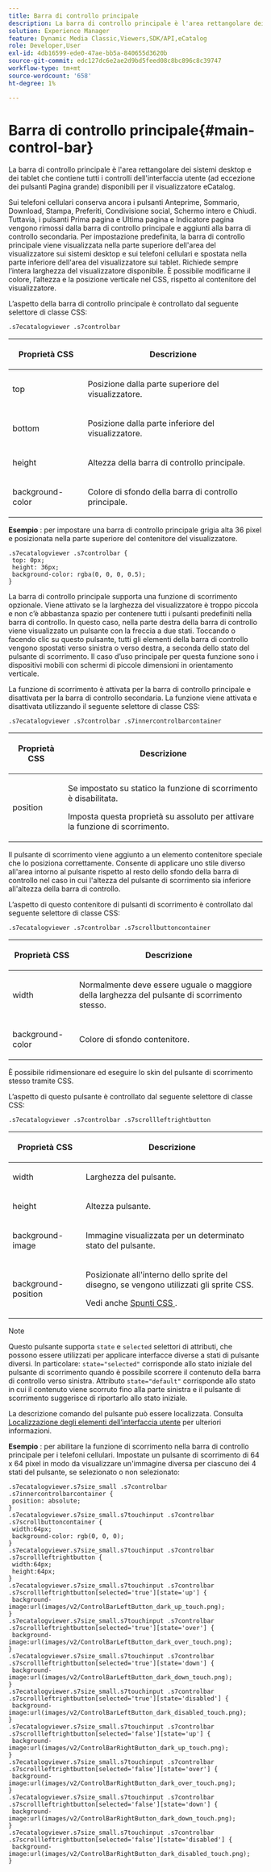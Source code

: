 ```yaml
---
title: Barra di controllo principale
description: La barra di controllo principale è l'area rettangolare dei sistemi desktop e dei tablet che contiene tutti i controlli dell'interfaccia utente (ad eccezione dei pulsanti Pagina grande) disponibili per il visualizzatore eCatalog.
solution: Experience Manager
feature: Dynamic Media Classic,Viewers,SDK/API,eCatalog
role: Developer,User
exl-id: 4db16599-ede0-47ae-bb5a-840655d3620b
source-git-commit: edc127dc6e2ae2d9bd5feed08c8bc896c8c39747
workflow-type: tm+mt
source-wordcount: '658'
ht-degree: 1%

---
```


# Barra di controllo principale{#main-control-bar}

La barra di controllo principale è l&#39;area rettangolare dei sistemi desktop e dei tablet che contiene tutti i controlli dell&#39;interfaccia utente (ad eccezione dei pulsanti Pagina grande) disponibili per il visualizzatore eCatalog.

Sui telefoni cellulari conserva ancora i pulsanti Anteprime, Sommario, Download, Stampa, Preferiti, Condivisione social, Schermo intero e Chiudi. Tuttavia, i pulsanti Prima pagina e Ultima pagina e Indicatore pagina vengono rimossi dalla barra di controllo principale e aggiunti alla barra di controllo secondaria. Per impostazione predefinita, la barra di controllo principale viene visualizzata nella parte superiore dell&#39;area del visualizzatore sui sistemi desktop e sui telefoni cellulari e spostata nella parte inferiore dell&#39;area del visualizzatore sui tablet. Richiede sempre l’intera larghezza del visualizzatore disponibile. È possibile modificarne il colore, l’altezza e la posizione verticale nel CSS, rispetto al contenitore del visualizzatore.

L’aspetto della barra di controllo principale è controllato dal seguente selettore di classe CSS:

`.s7ecatalogviewer .s7controlbar`

<table id="table_2C8D322F57114A72B43053CB4539C65C"> 
 <thead> 
  <tr> 
   <th colname="col1" class="entry"> <p> Proprietà CSS </p> </th> 
   <th colname="col2" class="entry"> <p>Descrizione </p> </th> 
  </tr> 
 </thead>
 <tbody> 
  <tr> 
   <td colname="col1"> <p> <span class="codeph"> top </span> </p> </td> 
   <td colname="col2"> <p>Posizione dalla parte superiore del visualizzatore. </p> </td> 
  </tr> 
  <tr> 
   <td colname="col1"> <p> <span class="codeph"> bottom </span> </p> </td> 
   <td colname="col2"> <p>Posizione dalla parte inferiore del visualizzatore. </p> </td> 
  </tr> 
  <tr> 
   <td colname="col1"> <p> <span class="codeph"> height </span> </p> </td> 
   <td colname="col2"> <p>Altezza della barra di controllo principale. </p> </td> 
  </tr> 
  <tr> 
   <td colname="col1"> <p> <span class="codeph"> background-color </span> </p> </td> 
   <td colname="col2"> <p>Colore di sfondo della barra di controllo principale. </p> </td> 
  </tr> 
 </tbody> 
</table>

**Esempio** : per impostare una barra di controllo principale grigia alta 36 pixel e posizionata nella parte superiore del contenitore del visualizzatore.

```
.s7ecatalogviewer .s7controlbar { 
 top: 0px; 
 height: 36px; 
 background-color: rgba(0, 0, 0, 0.5); 
}
```

La barra di controllo principale supporta una funzione di scorrimento opzionale. Viene attivato se la larghezza del visualizzatore è troppo piccola e non c’è abbastanza spazio per contenere tutti i pulsanti predefiniti nella barra di controllo. In questo caso, nella parte destra della barra di controllo viene visualizzato un pulsante con la freccia a due stati. Toccando o facendo clic su questo pulsante, tutti gli elementi della barra di controllo vengono spostati verso sinistra o verso destra, a seconda dello stato del pulsante di scorrimento. Il caso d’uso principale per questa funzione sono i dispositivi mobili con schermi di piccole dimensioni in orientamento verticale.

La funzione di scorrimento è attivata per la barra di controllo principale e disattivata per la barra di controllo secondaria. La funzione viene attivata e disattivata utilizzando il seguente selettore di classe CSS:

`.s7ecatalogviewer .s7controlbar .s7innercontrolbarcontainer`

<table id="table_C8225F38309B4099AF58AA1A815A8D55"> 
 <thead> 
  <tr> 
   <th colname="col1" class="entry"> <p> Proprietà CSS </p> </th> 
   <th colname="col2" class="entry"> <p>Descrizione </p> </th> 
  </tr> 
 </thead>
 <tbody> 
  <tr> 
   <td colname="col1"> <p> <span class="codeph"> position </span> </p> </td> 
   <td colname="col2"> <p>Se impostato su <span class="codeph"> statico </span> la funzione di scorrimento è disabilitata. </p> <p>Imposta questa proprietà su <span class="codeph"> assoluto </span> per attivare la funzione di scorrimento. </p> </td> 
  </tr> 
 </tbody> 
</table>

Il pulsante di scorrimento viene aggiunto a un elemento contenitore speciale che lo posiziona correttamente. Consente di applicare uno stile diverso all&#39;area intorno al pulsante rispetto al resto dello sfondo della barra di controllo nel caso in cui l&#39;altezza del pulsante di scorrimento sia inferiore all&#39;altezza della barra di controllo.

L’aspetto di questo contenitore di pulsanti di scorrimento è controllato dal seguente selettore di classe CSS:

`.s7ecatalogviewer .s7controlbar .s7scrollbuttoncontainer`

<table id="table_2CDDA8A18345497EAC4749A0D64C1658"> 
 <thead> 
  <tr> 
   <th colname="col1" class="entry"> <p> Proprietà CSS </p> </th> 
   <th colname="col2" class="entry"> <p>Descrizione </p> </th> 
  </tr> 
 </thead>
 <tbody> 
  <tr> 
   <td colname="col1"> <p> <span class="codeph"> width </span> </p> </td> 
   <td colname="col2"> <p>Normalmente deve essere uguale o maggiore della larghezza del pulsante di scorrimento stesso. </p> </td> 
  </tr> 
  <tr> 
   <td colname="col1"> <p> <span class="codeph"> background-color </span> </p> </td> 
   <td colname="col2"> <p>Colore di sfondo contenitore. </p> </td> 
  </tr> 
 </tbody> 
</table>

È possibile ridimensionare ed eseguire lo skin del pulsante di scorrimento stesso tramite CSS.

L’aspetto di questo pulsante è controllato dal seguente selettore di classe CSS:

`.s7ecatalogviewer .s7controlbar .s7scrollleftrightbutton`

<table id="table_F61CB3F696AC4018B164082FFA7777F4"> 
 <thead> 
  <tr> 
   <th colname="col1" class="entry"> <p> Proprietà CSS </p> </th> 
   <th colname="col2" class="entry"> <p>Descrizione </p> </th> 
  </tr> 
 </thead>
 <tbody> 
  <tr> 
   <td colname="col1"> <p> <span class="codeph"> width </span> </p> </td> 
   <td colname="col2"> <p>Larghezza del pulsante. </p> </td> 
  </tr> 
  <tr> 
   <td colname="col1"> <p> <span class="codeph"> height </span> </p> </td> 
   <td colname="col2"> <p>Altezza pulsante. </p> </td> 
  </tr> 
  <tr> 
   <td colname="col1"> <p> <span class="codeph"> background-image </span> </p> </td> 
   <td colname="col2"> <p>Immagine visualizzata per un determinato stato del pulsante. </p> </td> 
  </tr> 
  <tr> 
   <td colname="col1"> <p> <span class="codeph"> background-position </span> </p> </td> 
   <td colname="col2"> <p>Posizionate all'interno dello sprite del disegno, se vengono utilizzati gli sprite CSS. </p> <p>Vedi anche <a href="../../../c-html5-s7-aem-asset-viewers/c-html5-20-ecatalog-viewer-about/c-html5-20-ecatalog-viewer-customizingviewer/c-html5-20-ecatalog-viewer-customizingviewer.md#section-9d570f95eb2443aca74c1b02f6e89aff" format="dita" scope="local"> Spunti CSS </a>. </p> </td> 
  </tr> 
 </tbody> 
</table>

>[!NOTE]
>
>Questo pulsante supporta `state` e `selected` selettori di attributi, che possono essere utilizzati per applicare interfacce diverse a stati di pulsante diversi. In particolare: `state="selected"` corrisponde allo stato iniziale del pulsante di scorrimento quando è possibile scorrere il contenuto della barra di controllo verso sinistra. Attributo `state="default"` corrisponde allo stato in cui il contenuto viene scorruto fino alla parte sinistra e il pulsante di scorrimento suggerisce di riportarlo allo stato iniziale.

La descrizione comando del pulsante può essere localizzata. Consulta [Localizzazione degli elementi dell’interfaccia utente](../../../c-html5-s7-aem-asset-viewers/c-html5-20-ecatalog-viewer-about/c-html5-20-ecatalog-viewer-localization.md#concept-cbfc39344c494eb7b9f6a272cff0cc74) per ulteriori informazioni.

**Esempio** : per abilitare la funzione di scorrimento nella barra di controllo principale per i telefoni cellulari. Impostate un pulsante di scorrimento di 64 x 64 pixel in modo da visualizzare un&#39;immagine diversa per ciascuno dei 4 stati del pulsante, se selezionato o non selezionato:

```
.s7ecatalogviewer.s7size_small .s7controlbar .s7innercontrolbarcontainer { 
 position: absolute; 
} 
.s7ecatalogviewer.s7size_small.s7touchinput .s7controlbar .s7scrollbuttoncontainer { 
 width:64px; 
 background-color: rgb(0, 0, 0); 
} 
.s7ecatalogviewer.s7size_small.s7touchinput .s7controlbar .s7scrollleftrightbutton { 
 width:64px; 
 height:64px; 
} 
.s7ecatalogviewer.s7size_small.s7touchinput .s7controlbar .s7scrollleftrightbutton[selected='true'][state='up'] { 
 background-image:url(images/v2/ControlBarLeftButton_dark_up_touch.png); 
} 
.s7ecatalogviewer.s7size_small.s7touchinput .s7controlbar .s7scrollleftrightbutton[selected='true'][state='over'] { 
 background-image:url(images/v2/ControlBarLeftButton_dark_over_touch.png); 
} 
.s7ecatalogviewer.s7size_small.s7touchinput .s7controlbar .s7scrollleftrightbutton[selected='true'][state='down'] { 
 background-image:url(images/v2/ControlBarLeftButton_dark_down_touch.png); 
} 
.s7ecatalogviewer.s7size_small.s7touchinput .s7controlbar .s7scrollleftrightbutton[selected='true'][state='disabled'] { 
 background-image:url(images/v2/ControlBarLeftButton_dark_disabled_touch.png); 
} 
.s7ecatalogviewer.s7size_small.s7touchinput .s7controlbar .s7scrollleftrightbutton[selected='false'][state='up'] { 
 background-image:url(images/v2/ControlBarRightButton_dark_up_touch.png); 
} 
.s7ecatalogviewer.s7size_small.s7touchinput .s7controlbar .s7scrollleftrightbutton[selected='false'][state='over'] { 
 background-image:url(images/v2/ControlBarRightButton_dark_over_touch.png); 
} 
.s7ecatalogviewer.s7size_small.s7touchinput .s7controlbar .s7scrollleftrightbutton[selected='false'][state='down'] { 
 background-image:url(images/v2/ControlBarRightButton_dark_down_touch.png); 
} 
.s7ecatalogviewer.s7size_small.s7touchinput .s7controlbar .s7scrollleftrightbutton[selected='false'][state='disabled'] { 
 background-image:url(images/v2/ControlBarRightButton_dark_disabled_touch.png); 
}
```
